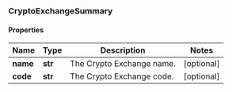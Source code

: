 ### CryptoExchangeSummary

#### Properties
Name | Type | Description | Notes
------------ | ------------- | ------------- | -------------
**name** | **str** | The Crypto Exchange name. | [optional] 
**code** | **str** | The Crypto Exchange code. | [optional] 



